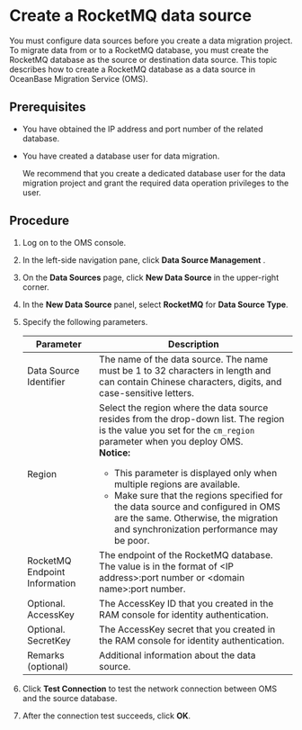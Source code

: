 # Create a RocketMQ data source

You must configure data sources before you create a data migration project. To migrate data from or to a RocketMQ database, you must create the RocketMQ database as the source or destination data source. This topic describes how to create a RocketMQ database as a data source in OceanBase Migration Service (OMS).

## Prerequisites

* You have obtained the IP address and port number of the related database.

* You have created a database user for data migration.

  We recommend that you create a dedicated database user for the data migration project and grant the required data operation privileges to the user.
  
## Procedure

1. Log on to the OMS console.

2. In the left-side navigation pane, click **Data Source Management** .

3. On the **Data Sources** page, click **New Data Source** in the upper-right corner.

4. In the **New Data Source** panel, select **RocketMQ** for **Data Source Type**.

5. Specify the following parameters.

   |           Parameter           |                                                                                                                                                                                                                                                               Description                                                                                                                                                                                                                                                                |
   |-------------------------------|------------------------------------------------------------------------------------------------------------------------------------------------------------------------------------------------------------------------------------------------------------------------------------------------------------------------------------------------------------------------------------------------------------------------------------------------------------------------------------------------------------------------------------------|
   | Data Source Identifier        | The name of the data source.  The name must be 1 to 32 characters in length and can contain Chinese characters, digits, and case-sensitive letters.                                                                                                                                                                                                                                                                                                                                                                      |
   | Region                        | Select the region where the data source resides from the drop-down list. The region is the value you set for the `cm_region` parameter when you deploy OMS. <br> **Notice:**  <ul><li> This parameter is displayed only when multiple regions are available.   <li> Make sure that the regions specified for the data source and configured in OMS are the same. Otherwise, the migration and synchronization performance may be poor.   </ul>    |
   | RocketMQ Endpoint Information | The endpoint of the RocketMQ database. The value is in the format of \<IP address\>:port number or \<domain name\>:port number.                                                                                                                                                                                                                                                                                                                                                                                                          |
   | Optional. AccessKey           | The AccessKey ID that you created in the RAM console for identity authentication.                                                                                                                                                                                                                                                                                                                                                                                                                                                        |
   | Optional. SecretKey           | The AccessKey secret that you created in the RAM console for identity authentication.                                                                                                                                                                                                                                                                                                                                                                                                                                                    |
   | Remarks (optional)            | Additional information about the data source.                                                                                                                                                                                                                                                                                                                                                                                                                                                                                            |

6. Click **Test Connection** to test the network connection between OMS and the source database.

7. After the connection test succeeds, click **OK**.
